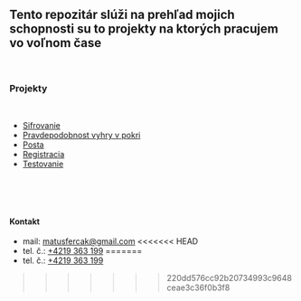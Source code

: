 ## Tento repozitár slúži na prehľad mojich schopnosti su to projekty na ktorých pracujem vo voľnom čase 
<br/>

### Projekty
<br/>

- [Sifrovanie](https://github.com/MatusFercak/Python/tree/main/Encryption)
- [Pravdepodobnost vyhry v pokri](https://github.com/MatusFercak/Python/tree/main/Poker-chances)
- [Posta](https://github.com/MatusFercak/Python/tree/main/Post)
- [Registracia](https://github.com/MatusFercak/Python/tree/main/Registracia)
- [Testovanie](https://github.com/MatusFercak/Python/tree/main/Testovanie)

<br/>
<br/>
<br/>

#### Kontakt
- mail: matusfercak@gmail.com
<<<<<<< HEAD
- tel. č.: <a href="">+4219 363 199</a>
=======
- tel. č.: <a href="">+4219 363 199</a>





>>>>>>> 220dd576cc92b20734993c9648ceae3c36f0b3f8
